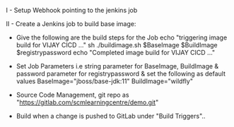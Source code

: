 I - Setup Webhook pointing to the jenkins job

II - Create a Jenkins job to build base image:
* Give the following are the build steps for the Job
echo "triggering image build for VIJAY CICD ..."
sh ./buildimage.sh $BaseImage $BuildImage $registrypassword
echo "Completed image build for VIJAY CICD ..."

* Set Job Parameters i.e string parameter for BaseImage, BuildImage & password parameter for registrypassword & set the following as default values
  BaseImage="jboss/base-jdk:11"
  BuildImage="wildfly"

* Source Code Management, git repo as "https://gitlab.com/scmlearningcentre/demo.git"
* Build when a change is pushed to GitLab under "Build Triggers"..
